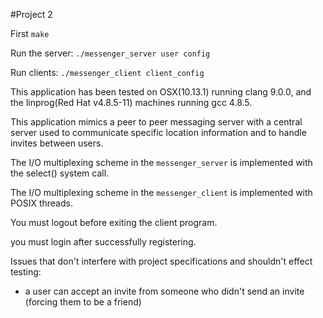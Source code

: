 #Project 2

First `make`

Run the server: `./messenger_server user config`

Run clients: `./messenger_client client_config`

This application has been tested on OSX(10.13.1) running clang 9.0.0, and the linprog(Red Hat v4.8.5-11) machines running gcc 4.8.5.

This application mimics a peer to peer messaging server with a central server used to communicate specific location information and to handle invites between users.

The I/O multiplexing scheme in the `messenger_server` is implemented with the select() system call.

The I/O multiplexing scheme in the `messenger_client` is implemented with POSIX threads.

You must logout before exiting the client program.

you must login after successfully registering.

Issues that don't interfere with project specifications and shouldn't effect testing:

* a user can accept an invite from someone who didn't send an invite (forcing them to be a friend)
